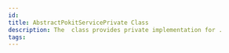```yaml
---
id: 
title: AbstractPokitServicePrivate Class
description: The  class provides private implementation for .
tags:
---
```

